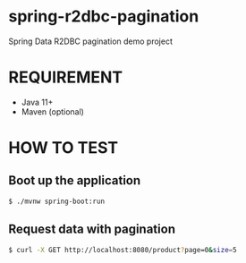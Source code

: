 # spring-r2dbc-pagination
Spring Data R2DBC pagination demo project

# REQUIREMENT
- Java 11+
- Maven (optional)

# HOW TO TEST
## Boot up the application
```bash
$ ./mvnw spring-boot:run
```

## Request data with pagination
```bash
$ curl -X GET http://localhost:8080/product?page=0&size=5
```
